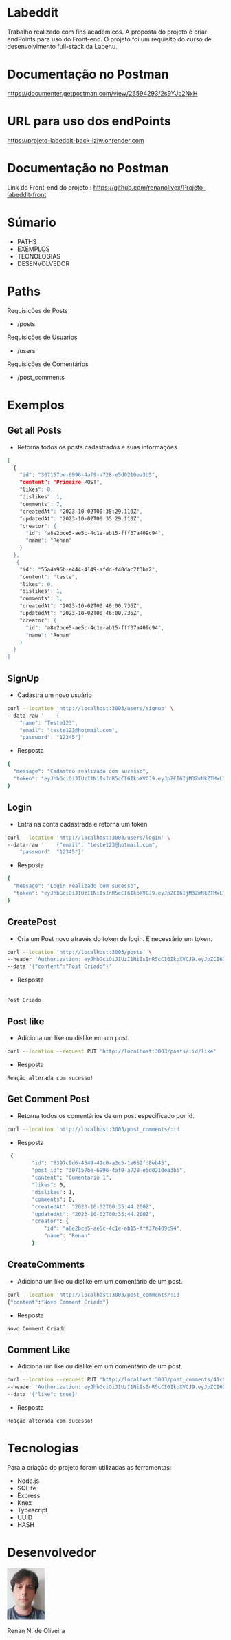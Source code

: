 # Labeddit

Trabalho realizado com fins acadêmicos. A proposta do projeto é criar endPoints para uso do Front-end.
O projeto foi um requisito do curso de desenvolvimento full-stack da Labenu.

# Documentação no Postman
https://documenter.getpostman.com/view/26594293/2s9YJc2NxH

# URL para uso dos endPoints
https://projeto-labeddit-back-izjw.onrender.com

# Documentação no Postman
Link do Front-end do projeto : https://github.com/renanolivex/Projeto-labeddit-front

# Súmario

- <a>PATHS</a>
- <a>EXEMPLOS</a>
- <a>TECNOLOGIAS</a>
- <a>DESENVOLVEDOR</a>
 
# Paths 
Requisições de Posts
- /posts

Requisições de Usuarios
- /users

Requisições de Comentários
- /post_comments

# Exemplos
## Get all Posts 
- Retorna todos os posts cadastrados e suas informações
``` bash
[
  {
    "id": "307157be-6996-4af9-a728-e5d0210ea3b5",
    "content": "Primeiro POST",
    "likes": 0,
    "dislikes": 1,
    "comments": 7,
    "createdAt": "2023-10-02T00:35:29.110Z",
    "updatedAt": "2023-10-02T00:35:29.110Z",
    "creator": {
      "id": "a8e2bce5-ae5c-4c1e-ab15-fff37a409c94",
      "name": "Renan"
    }
  },
   {
    "id": "55a4a96b-e444-4149-afdd-f40dac7f3ba2",
    "content": "teste",
    "likes": 0,
    "dislikes": 1,
    "comments": 1,
    "createdAt": "2023-10-02T00:46:00.736Z",
    "updatedAt": "2023-10-02T00:46:00.736Z",
    "creator": {
      "id": "a8e2bce5-ae5c-4c1e-ab15-fff37a409c94",
      "name": "Renan"
    }
  }
]


```

## SignUp
- Cadastra um novo usuário
````bash
curl --location 'http://localhost:3003/users/signup' \
--data-raw '    {
    "name": "Teste123",
    "email": "teste123@hotmail.com",
    "password": "12345"}'

````
- Resposta

````bash
{
  "message": "Cadastro realizado com sucesso",
  "token": "eyJhbGciOiJIUzI1NiIsInR5cCI6IkpXVCJ9.eyJpZCI6IjM3ZmNkZTMxLTViOTQtNDBiZC1iYTFkLWEyMTZkNWM0MWYyMiIsIm5hbWUiOiJUZXN0ZTEyMyIsInJvbGUiOiJOT1JNQUwiLCJpYXQiOjE2OTYyOTM0ODN9.jiqpu3-DMRPY8EUCczmbZ8g-akV4K1SIXNUwBGjKs5E"
}
`````

## Login
- Entra na conta cadastrada e retorna um token 
`````` bash
curl --location 'http://localhost:3003/users/login' \
--data-raw '    {"email": "teste123@hotmail.com",
    "password": "12345"}'

``````
- Resposta
``````bash
{
  "message": "Login realizado com sucesso",
  "token": "eyJhbGciOiJIUzI1NiIsInR5cCI6IkpXVCJ9.eyJpZCI6IjM3ZmNkZTMxLTViOTQtNDBiZC1iYTFkLWEyMTZkNWM0MWYyMiIsIm5hbWUiOiJUZXN0ZTEyMyIsInJvbGUiOiJOT1JNQUwiLCJpYXQiOjE2OTYyOTM2MDB9.3G-hKwf0_4IC3J4-Pw7ZEH5oiIKF013WjtvvC1gK7LI"
}
``````

## CreatePost
- Cria um Post novo através do token de login. É necessário um token.
``````bash
curl --location 'http://localhost:3003/posts' \
--header 'Authorization: eyJhbGciOiJIUzI1NiIsInR5cCI6IkpXVCJ9.eyJpZCI6IjM3ZmNkZTMxLTViOTQtNDBiZC1iYTFkLWEyMTZkNWM0MWYyMiIsIm5hbWUiOiJUZXN0ZTEyMyIsInJvbGUiOiJOT1JNQUwiLCJpYXQiOjE2OTYyOTM0ODN9.jiqpu3-DMRPY8EUCczmbZ8g-akV4K1SIXNUwBGjKs5E' \
--data '{"content":"Post Criado"}'
``````

- Resposta
``````

Post Criado 

``````


## Post like
- Adiciona um like ou dislike em um post.
``````bash
curl --location --request PUT 'http://localhost:3003/posts/:id/like'
``````
- Resposta
```
Reação alterada com sucesso!
```

## Get Comment Post
- Retorna todos os comentários de um post especificado por id.

````bash
curl --location 'http://localhost:3003/post_comments/:id'
````

- Resposta
```bash
 {
        "id": "8397c9d6-4549-42c0-a3c5-1e652fd8eb45",
        "post_id": "307157be-6996-4af9-a728-e5d0210ea3b5",
        "content": "Comentario 1",
        "likes": 0,
        "dislikes": 1,
        "comments": 0,
        "createdAt": "2023-10-02T00:35:44.200Z",
        "updatedAt": "2023-10-02T00:35:44.200Z",
        "creator": {
            "id": "a8e2bce5-ae5c-4c1e-ab15-fff37a409c94",
            "name": "Renan"
        }
```

## CreateComments
- Adiciona um like ou dislike em um comentário de um post.

``` bash
curl --location 'http://localhost:3003/post_comments/:id'
{"content":"Novo Comment Criado"}
```

- Resposta
```
Novo Comment Criado
```


## Comment Like
- Adiciona um like ou dislike em um comentário de um post.

``` bash
curl --location --request PUT 'http://localhost:3003/post_comments/41c0133f-3613-4c1d-9698-33ca52d93982/like' \
--header 'Authorization: eyJhbGciOiJIUzI1NiIsInR5cCI6IkpXVCJ9.eyJpZCI6IjM3ZmNkZTMxLTViOTQtNDBiZC1iYTFkLWEyMTZkNWM0MWYyMiIsIm5hbWUiOiJUZXN0ZTEyMyIsInJvbGUiOiJOT1JNQUwiLCJpYXQiOjE2OTYyOTM0ODN9.jiqpu3-DMRPY8EUCczmbZ8g-akV4K1SIXNUwBGjKs5E' \
--data '{"like": true}'
```

- Resposta
```
Reação alterada com sucesso!
```


# Tecnologias 
Para a criação do projeto foram utilizadas as ferramentas:
- Node.js
- SQLite
- Express
- Knex
- Typescript
- UUID 
- HASH

# Desenvolvedor

![DESENVOLVEDOR](./src/assets/Desenvolvedor.jpg) 
<p>Renan N. de Oliveira



